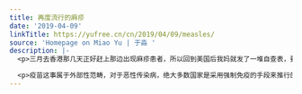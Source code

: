 ```yaml
---
title: 再度流行的麻疹
date: '2019-04-09'
linkTitle: https://yufree.cn/cn/2019/04/09/measles/
source: 'Homepage on Miao Yu | 于淼 '
description: |-
  <p>三月去香港那几天正好赶上那边出现麻疹患者，所以回到美国后我妈就发了一堆自查表，要求我在屋里自闭，别给资本主义腐朽社会添堵。当时我也紧张了一下，不过网上一搜，发现纽约的麻疹患者更多，感情我是从解放区回的疫区，不过麻疹在美国的再度流行确实是一个值得思考的现象。</p>

  <p>疫苗这事属于外部性范畴，对于恶性传染病，绝大多数国家是采用强制免疫的手段来推行的。道理是这样的，如果人群中存在一种传染病，那么当免疫率超过一个数，例如90%，那么几乎所有人都是安全的，因为此时传染病的传染中介被免疫人群的群众海洋阻断了，根本就找不到另一个不免疫的人也就实质上流行不起来了。然而，强制免疫是存在风险的，即使风险很低如果人口基数很大时也会出现个案，例如打了疫苗出现副作用什么的。不论在哪一个国家，个案的感染性与传播性都是极强的，负责任的父母是绝对会为千万分之一的子女风险买单的，因此很多人选择了通过医生来伪造不适宜打疫苗的证明，然后就不打了。如果大多数人打了而少部分不打其实不影响大局，因为传染病还是流行不起来。不过美国社会本来就有些社区是存在反智传统或宗教禁忌的，他们直接拒绝打疫苗，加上美国社群的居住隔离
---
```

